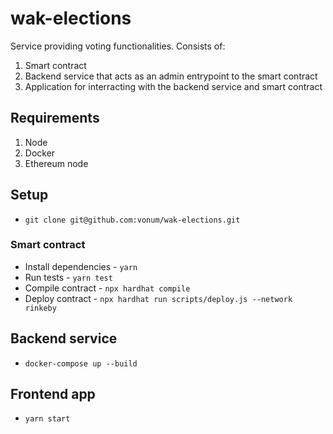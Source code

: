 # wak-elections
Service providing voting functionalities.
Consists of:
1. Smart contract
2. Backend service that acts as an admin entrypoint to the smart contract
3. Application for interracting with the backend service and smart contract

## Requirements
1. Node
2. Docker
3. Ethereum node

## Setup
* `git clone git@github.com:vonum/wak-elections.git`

### Smart contract
* Install dependencies - `yarn`
* Run tests - `yarn test`
* Compile contract - `npx hardhat compile`
* Deploy contract - `npx hardhat run scripts/deploy.js --network rinkeby`

## Backend service
* `docker-compose up --build`

## Frontend app
* `yarn start`
